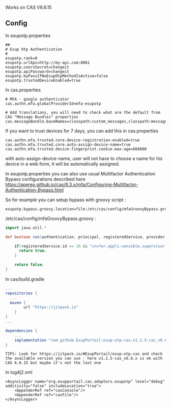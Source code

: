 Works on CAS V6.6.15

## Config

In esupotp.properties

```
##
# Esup Otp Authentication
#
esupotp.rank=0
esupotp.urlApi=http://my-api.com:8081
esupotp.usersSecret=changeit
esupotp.apiPassword=changeit
esupotp.byPassIfNoEsupOtpMethodIsActive=false
esupotp.trustedDeviceEnabled=true
```

In cas.properties

```
# MFA - google authenticator
cas.authn.mfa.globalProviderId=mfa-esupotp

# Add translations, you will need to check what are the default from CAS "Message Bundles" properties
cas.messageBundle.baseNames=classpath:custom_messages,classpath:messages,classpath:esupotp_message
```
If you want to trust devices for 7 days, you can add this in cas.properties
```
cas.authn.mfa.trusted.core.device-registration-enabled=true                                                                                                                                         
cas.authn.mfa.trusted.core.auto-assign-device-name=true
cas.authn.mfa.trusted.device-fingerprint.cookie.max-age=604800
```
with auto-assign-device-name, user will not have to choose a name for his device in a web form, it will be automatically assigned.  

In esupotp.properties you can also use usual Multifactor Authentication Bypass configurations described here https://apereo.github.io/cas/6.3.x/mfa/Configuring-Multifactor-Authentication-Bypass.html

So for example you can setup bypass with groovy script :
```
esupotp.bypass.groovy.location=file:/etc/cas/config/mfaGroovyBypass.groovy
```

/etc/cas/config/mfaGroovyBypass.groovy :
``` groovy
import java.util.*

def boolean run(authentication, principal, registeredService, provider, logger, httpRequest, ... other_args) {

    if(registeredService.id == 10 && "cn=for.appli-sensible.supervisor,ou=groups,dc=univ-ville,dc=fr" in principal.attributes.memberOf) {
      return true;
    }

    return false;
}
```

In cas/build.gradle

``` groovy
...
repositories {
  ...
  maven {
        url "https://jitpack.io"
    }
}
...

dependencies {
    ...
    implementation "com.github.EsupPortail:esup-otp-cas:v1.1.5-cas_v6.6.x"
}
```

    TIPS: Look for https://jitpack.io/#EsupPortail/esup-otp-cas and check the available version you can use - here v1.1.5-cas_v6.6.x is ok with CAS 6.6.15 but maybe it's not the last one

In log4j2.xml
```
<AsyncLogger name="org.esupportail.cas.adaptors.esupotp" level="debug" additivity="false" includeLocation="true">
    <AppenderRef ref="casConsole"/>
    <AppenderRef ref="casFile"/>
</AsyncLogger>
```
